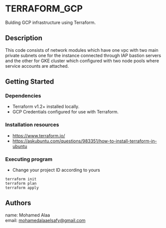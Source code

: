# TERRAFORM_GCP

Bulding GCP infrastructure using Terraform.

## Description

This code consists of network modules which have one vpc with two main private subnets one for the instance connected through IAP bastion servers and the other for GKE cluster which configured with two node pools where service accounts are attached.

## Getting Started

### Dependencies

* Terraform v1.2+ installed locally.
* GCP Credentials configured for use with Terraform.

### Installation resources

* https://www.terraform.io/
* https://askubuntu.com/questions/983351/how-to-install-terraform-in-ubuntu

### Executing program

* Change your project ID according to yours
```
terraform init
terraform plan
terraform apply
```

## Authors

name: Mohamed Alaa  
email: mohamedalaaelsafy@gmail.com
